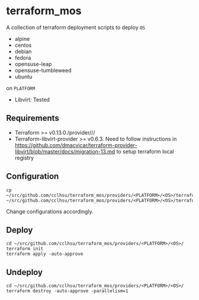 # terraform_mos

A collection of terraform deployment scripts to deploy `OS`

- alpine
- centos
- debian
- fedora
- opensuse-leap
- opensuse-tumbleweed
- ubuntu

on `PLATFORM`

- Libvirt: Tested

## Requirements

* Terraform >= v0.13.0./provider/<PLATFORM>/<OS>/
* Terraform-libvirt-provider >= v0.6.3. Need to follow instructions in https://github.com/dmacvicar/terraform-provider-libvirt/blob/master/docs/migration-13.md to setup terraform local registry

## Configuration

```
cp ~/src/github.com/cclhsu/terraform_mos/providers/<PLATFORM>/<OS>/terraform.tfvars.example ~/src/github.com/cclhsu/terraform_mos/providers/<PLATFORM>/<OS>/terraform.tfvars
```

Change configurations accordingly.

## Deploy

```
cd ~/src/github.com/cclhsu/terraform_mos/providers/<PLATFORM>/<OS>/
terraform init
terraform apply -auto-approve
```

## Undeploy

```
cd ~/src/github.com/cclhsu/terraform_mos/providers/<PLATFORM>/<OS>/
terraform destroy -auto-approve -parallelism=1
```